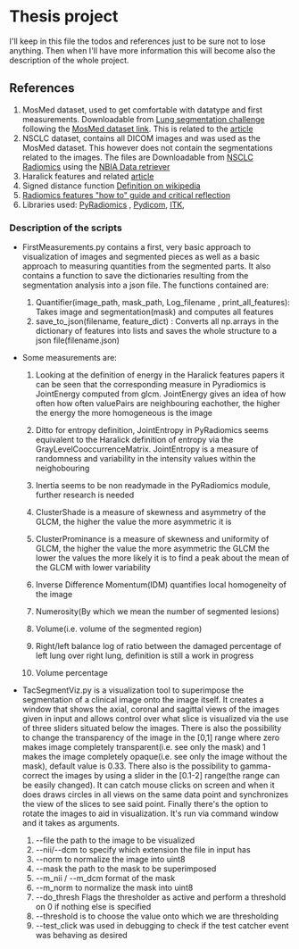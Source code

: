 # Thesis project

I'll keep in this file the todos and references just to be sure not to lose anything. Then when I'll have more information this will become also the description of the whole project.

## References
  1. MosMed dataset, used to get comfortable with datatype and first measurements. Downloadable from [Lung segmentation challenge](https://gitee.com/junma11/COVID-19-CT-Seg-Benchmark#https://wiki.cancerimagingarchive.net/display/DOI/Thoracic+Volume+and+Pleural+Effusion+Segmentations+in+Diseased+Lungs+for+Benchmarking+Chest+CT+Processing+Pipelines#7c5a8c0c0cef44e488b824bd7de60428) following the [MosMed dataset link](https://mosmed.ai/en/datasets/covid19_1110/). This is related to the [article](https://doi.org/10.1101/2020.05.20.20100362)
  2. NSCLC dataset, contains all DICOM images and was used as the MosMed dataset. This however does not contain the segmentations related to the images. The files are Downloadable from [NSCLC Radiomics](https://wiki.cancerimagingarchive.net/display/Public/NSCLC-Radiomics) using the [NBIA Data retriever](https://wiki.cancerimagingarchive.net/display/NBIA/Downloading+TCIA+Images)
  3. Haralick features and related [article](https://journals.plos.org/plosone/article?id=10.1371/journal.pone.0212110)
  4. Signed distance function [Definition on wikipedia](https://en.wikipedia.org/wiki/Signed_distance_function)
  5. [Radiomics features "how to" guide and critical reflection](https://insightsimaging.springeropen.com/articles/10.1186/s13244-020-00887-2)
  6. Libraries used: [PyRadiomics](https://pyradiomics.readthedocs.io/en/latest/index.html) , [Pydicom](https://pydicom.github.io/pydicom/stable/tutorials/installation.html), [ITK](https://itkpythonpackage.readthedocs.io/en/master/Quick_start_guide.html#),


### Description of the scripts
  * FirstMeasurements.py contains a first, very basic approach to visualization of images and segmented pieces as well as a basic approach to measuring quantities from the segmented parts. It also contains a function to save the dictionaries resulting from the segmentation analysis into a json file. The functions contained are:
    1. Quantifier(image_path, mask_path, Log_filename , print_all_features): Takes image and segmentation(mask) and computes all features
    2. save_to_json(filename, feature_dict) : Converts all np.arrays in the dictionary of features into lists and saves the whole structure to a json file(filename.json)
  * Some measurements are:
    1. Looking at the definition of energy in the Haralick features papers it can be seen that the corresponding measure in Pyradiomics is JointEnergy computed from glcm. JointEnergy gives an idea of how often how often valuePairs are neighbouring eachother, the higher the energy the more homogeneous is the image
    2. Ditto for entropy definition, JointEntropy in PyRadiomics seems equivalent to the Haralick definition of entropy via the GrayLevelCooccurrenceMatrix. JointEntropy is a measure of randomness and variability in the intensity values within the neighobouring
    3. Inertia seems to be non readymade in the PyRadiomics module, further research is needed

    4. ClusterShade is a measure of skewness and asymmetry of the GLCM, the higher the value the more asymmetric it is
    5. ClusterProminance is a measure of skewness and uniformity of GLCM, the higher the value the more asymmetric the GLCM the lower the values the more likely it is to find a peak about the mean of the GLCM with lower variability
    6. Inverse Difference Momentum(IDM) quantifies local homogeneity of the image
    7. Numerosity(By which we mean the number of segmented lesions)
    8. Volume(i.e. volume of the segmented region)
    9. Right/left balance log of ratio between the damaged percentage of left lung over right lung, definition is still a work in progress
    10. Volume percentage

  * TacSegmentViz.py is a visualization tool to superimpose the segmentation of a clinical image onto the image itself. It creates a window that shows the axial, coronal and sagittal views of the images given in input and allows control over what slice is visualized via the use of three sliders situated below the images. There is also the possibility to change the transparency of the image in the [0,1] range where zero makes image completely transparent(i.e. see only the mask) and 1 makes the image completely opaque(i.e. see only the image without the mask), default value is 0.33. There also is the possibility to gamma-correct the images by using a slider in the [0.1-2] range(the range can be easily changed). It can catch mouse clicks on screen and when it does draws circles in all views on the same data point and synchronizes the view of the slices to see said point. Finally there's the option to rotate the images to aid in visualization. It's run via command window and it takes as arguments.
    1. --file the path to the image to be visualized
    2. --nii/--dcm to specify which extension the file in input has
    3. --norm to normalize the image into uint8
    4. --mask the path to the mask to be superimposed
    5. --m_nii / --m_dcm format of the mask
    6. --m_norm to normalize the mask into uint8
    7. --do_thresh Flags the thresholder as active and perform a threshold on 0 if nothing else is specified
    8. --threshold is to choose the value onto which we are thresholding
    9. --test_click was used in debugging to check if the test catcher event was behaving as desired
